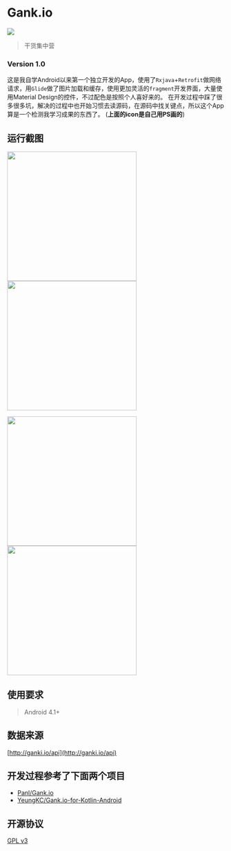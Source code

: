 # Gank.io
 ![](http://ww3.sinaimg.cn/large/8127619agw1f94o6x72ooj2074074t8y.jpg)
> 干货集中营 

### Version 1.0

这是我自学Android以来第一个独立开发的App，使用了`Rxjava`+`Retrofit`做网络请求，用`Glide`做了图片加载和缓存，使用更加灵活的`fragment`开发界面，大量使用Material Design的控件，不过配色是按照个人喜好来的。
在开发过程中踩了很多很多坑，解决的过程中也开始习惯去读源码，在源码中找关键点，所以这个App算是一个检测我学习成果的东西了。
(**上面的icon是自己用PS画的**)

## 运行截图 
<img src="http://ww1.sinaimg.cn/mw690/8127619agw1f94o72twumj20u01hctqw.jpg" width = "300"/>  <img src="http://ww2.sinaimg.cn/mw690/8127619agw1f94o795tuvj20u01hcdky.jpg" width = "300"/>

<img src="http://ww4.sinaimg.cn/mw690/8127619agw1f94o7embj6j20u01hck0i.jpg" width = "300"/>  <img src="http://ww1.sinaimg.cn/mw690/8127619agw1f94o73d8jjj20u01hcq5y.jpg" width = "300"/>

## 使用要求
> Android 4.1+

## 数据来源
[http://ganki.io/api](http://ganki.io/api)

## 开发过程参考了下面两个项目
* [Panl/Gank.io](https://github.com/Panl/Gank.io)
* [YeungKC/Gank.io-for-Kotlin-Android](https://github.com/YeungKC/Gank.io-for-Kotlin-Android)

## 开源协议
[GPL v3 ]()
